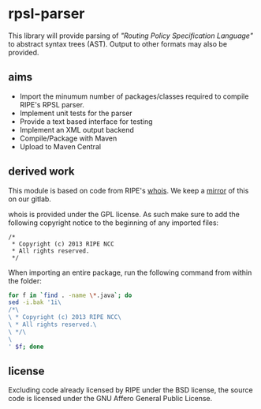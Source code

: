 # rpsl-parser
This library will provide parsing of _"Routing Policy Specification Language"_ to  abstract syntax trees (AST). Output to other formats may also be provided.

## aims
 + Import the minumum number of packages/classes required to compile RIPE's RPSL parser.
 + Implement unit tests for the parser
 + Provide a text based interface for testing
 + Implement an XML output backend
 + Compile/Package with Maven
 + Upload to Maven Central

## derived work
This module is based on code from RIPE's [whois](https://github.com/RIPE-NCC/whois). We keep a [mirror](https://gitlab.cecs.anu.edu.au/abn-comp3100/ripe-whois-client) of this on our gitlab.

whois is provided under the GPL license. As such make sure to add the following copyright notice to the beginning of any imported files:

    /*
     * Copyright (c) 2013 RIPE NCC
     * All rights reserved.
     */

When importing an entire package, run the following command from within the folder:

```bash
for f in `find . -name \*.java`; do                                                       ⏎
sed -i.bak '1i\
/*\
\ * Copyright (c) 2013 RIPE NCC\
\ * All rights reserved.\
\ */\
\
' $f; done
```

## license
Excluding code already licensed by RIPE under the BSD license, the source code is licensed under the GNU Affero General Public License.
